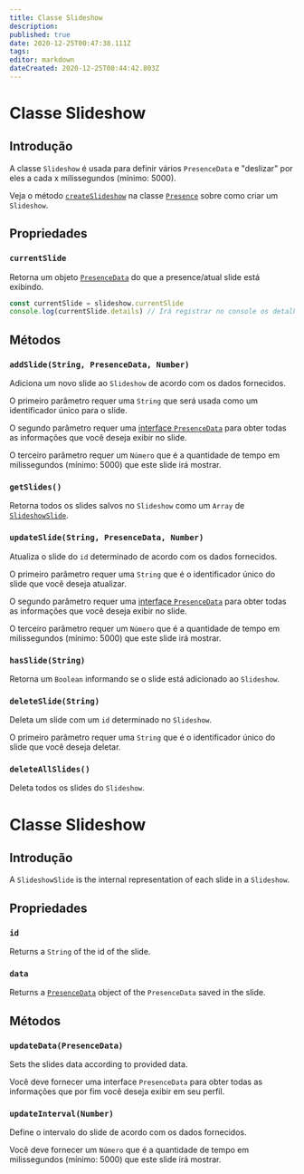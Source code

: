 ```yaml
---
title: Classe Slideshow
description:
published: true
date: 2020-12-25T00:47:38.111Z
tags:
editor: markdown
dateCreated: 2020-12-25T00:44:42.803Z
---
```


# Classe Slideshow

## Introdução

A classe `Slideshow` é usada para definir vários `PresenceData` e "deslizar" por eles a cada x milissegundos (mínimo: 5000).

Veja o método [`createSlideshow`](/dev/presence/class#createslideshow) na classe [`Presence`](/dev/presence/class) sobre como criar um `Slideshow`.

## Propriedades

### `currentSlide`

Retorna um objeto [`PresenceData`](/dev/presence/class#presencedata-interface) do que a presence/atual slide está exibindo.

```typescript
const currentSlide = slideshow.currentSlide
console.log(currentSlide.details) // Irá registrar no console os detalhes do PresenceData
```

## Métodos

### `addSlide(String, PresenceData, Number)`

Adiciona um novo slide ao `Slideshow` de acordo com os dados fornecidos.

O primeiro parâmetro requer uma `String` que será usada como um identificador único para o slide.

O segundo parâmetro requer uma [interface `PresenceData`](/dev/presence/class#presencedata-interface) para obter todas as informações que você deseja exibir no slide.

O terceiro parâmetro requer um `Número` que é a quantidade de tempo em milissegundos (mínimo: 5000) que este slide irá mostrar.

### `getSlides()`

Retorna todos os slides salvos no `Slideshow` como um `Array` de [`SlideshowSlide`](#slideshowslide-class).

### `updateSlide(String, PresenceData, Number)`

Atualiza o slide do `id` determinado de acordo com os dados fornecidos.

O primeiro parâmetro requer uma `String` que é o identificador único do slide que você deseja atualizar.

O segundo parâmetro requer uma [interface `PresenceData`](/dev/presence/class#presencedata-interface) para obter todas as informações que você deseja exibir no slide.

O terceiro parâmetro requer um `Número` que é a quantidade de tempo em milissegundos (mínimo: 5000) que este slide irá mostrar.

### `hasSlide(String)`

Retorna um `Boolean` informando se o slide está adicionado ao `Slideshow`.

### `deleteSlide(String)`

Deleta um slide com um `id` determinado no `Slideshow`.

O primeiro parâmetro requer uma `String` que é o identificador único do slide que você deseja deletar.

### `deleteAllSlides()`

Deleta todos os slides do `Slideshow`.

# Classe Slideshow

## Introdução

A `SlideshowSlide` is the internal representation of each slide in a `Slideshow`.

## Propriedades

### `id`

Returns a `String` of the id of the slide.

### `data`

Returns a [`PresenceData`](/dev/presence/class#presencedata-interface) object of the `PresenceData` saved in the slide.

## Métodos

### `updateData(PresenceData)`

Sets the slides data according to provided data.

Você deve fornecer uma interface `PresenceData` para obter todas as informações que por fim você deseja exibir em seu perfil.

### `updateInterval(Number)`

Define o intervalo do slide de acordo com os dados fornecidos.

Você deve fornecer um `Número` que é a quantidade de tempo em milissegundos (mínimo: 5000) que este slide irá mostrar.